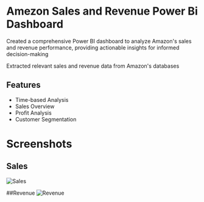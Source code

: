 
# Amezon Sales and Revenue Power Bi Dashboard

Created a comprehensive Power BI dashboard to analyze Amazon's sales and revenue performance, providing actionable insights for informed decision-making

Extracted relevant sales and revenue data from Amazon's databases
## Features

- Time-based Analysis
- Sales Overview
- Profit Analysis
- Customer Segmentation

# Screenshots
## Sales
![Sales](https://github.com/Tusharpawarr/Amezon-Sales-And-Revenue-Power-Bi-Dashboard/assets/85615967/3df7b8cb-e071-48b7-b49a-6d4d6697ceef)

##Revenue
![Revenue](https://github.com/Tusharpawarr/Amezon-Sales-And-Revenue-Power-Bi-Dashboard/assets/85615967/bdee0eb9-48b6-4e4a-b1c1-9f01883c5683)
